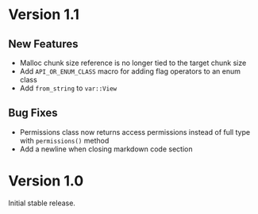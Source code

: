 # Version 1.1

## New Features

- Malloc chunk size reference is no longer tied to the target chunk size
- Add `API_OR_ENUM_CLASS` macro for adding flag operators to an enum class
- Add `from_string` to `var::View`

## Bug Fixes

- Permissions class now returns access permissions instead of full type with `permissions()` method
- Add a newline when closing markdown code section

# Version 1.0

Initial stable release.
